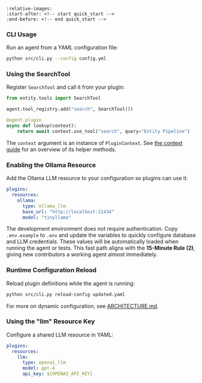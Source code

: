 ```{include} ../../README.md
:relative-images:
:start-after: <!-- start quick_start -->
:end-before: <!-- end quick_start -->
```

### CLI Usage
Run an agent from a YAML configuration file:

```bash
python src/cli.py --config config.yml
```

### Using the SearchTool
Register `SearchTool` and call it from your plugin:

```python
from entity.tools import SearchTool

agent.tool_registry.add("search", SearchTool())

@agent.plugin
async def lookup(context):
    return await context.use_tool("search", query="Entity Pipeline")
```

The `context` argument is an instance of `PluginContext`. See
[the context guide](context.md) for an overview of its helper methods.

### Enabling the Ollama Resource
Add the Ollama LLM resource to your configuration so plugins can use it:

```yaml
plugins:
  resources:
    ollama:
      type: ollama_llm
      base_url: "http://localhost:11434"
      model: "tinyllama"
```

The development environment does not require authentication.
Copy `.env.example` to `.env` and update the variables to quickly
configure database and LLM credentials. These values will be automatically
loaded when running the agent or tests.
This fast path aligns with the **15-Minute Rule (2)**, giving new
contributors a working agent almost immediately.

### Runtime Configuration Reload
Reload plugin definitions while the agent is running:

```bash
python src/cli.py reload-config updated.yaml
```

For more on dynamic configuration, see [ARCHITECTURE.md](../../ARCHITECTURE.md#%F0%9F%94%84-reconfigurable-agent-infrastructure).

### Using the "llm" Resource Key
Configure a shared LLM resource in YAML:

```yaml
plugins:
  resources:
    llm:
      type: openai_llm
      model: gpt-4
      api_key: ${OPENAI_API_KEY}
```
